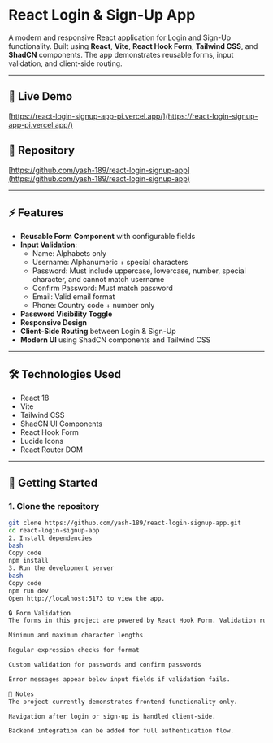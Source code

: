 # React Login & Sign-Up App

A modern and responsive React application for Login and Sign-Up functionality. Built using **React**, **Vite**, **React Hook Form**, **Tailwind CSS**, and **ShadCN** components. The app demonstrates reusable forms, input validation, and client-side routing.

---

## 🔗 Live Demo

[https://react-login-signup-app-pi.vercel.app/](https://react-login-signup-app-pi.vercel.app/)

## 📂 Repository

[https://github.com/yash-189/react-login-signup-app](https://github.com/yash-189/react-login-signup-app)

---


## ⚡ Features

- **Reusable Form Component** with configurable fields
- **Input Validation**:
  - Name: Alphabets only
  - Username: Alphanumeric + special characters
  - Password: Must include uppercase, lowercase, number, special character, and cannot match username
  - Confirm Password: Must match password
  - Email: Valid email format
  - Phone: Country code + number only
- **Password Visibility Toggle**
- **Responsive Design**
- **Client-Side Routing** between Login & Sign-Up
- **Modern UI** using ShadCN components and Tailwind CSS

---

## 🛠 Technologies Used

- React 18
- Vite
- Tailwind CSS
- ShadCN UI Components
- React Hook Form
- Lucide Icons
- React Router DOM

---

## 🚀 Getting Started

### 1. Clone the repository

```bash
git clone https://github.com/yash-189/react-login-signup-app.git
cd react-login-signup-app
2. Install dependencies
bash
Copy code
npm install
3. Run the development server
bash
Copy code
npm run dev
Open http://localhost:5173 to view the app.

🔒 Form Validation
The forms in this project are powered by React Hook Form. Validation rules include:

Minimum and maximum character lengths

Regular expression checks for format

Custom validation for passwords and confirm passwords

Error messages appear below input fields if validation fails.

📌 Notes
The project currently demonstrates frontend functionality only.

Navigation after login or sign-up is handled client-side.

Backend integration can be added for full authentication flow.
